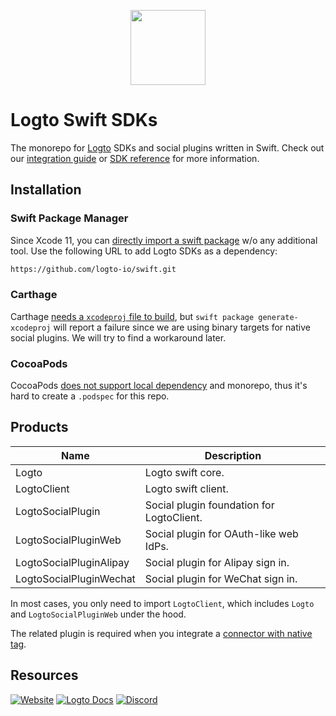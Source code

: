 <p align="center">
    <a href="https://logto.io" target="_blank" align="center" alt="Logto Logo">
        <img src="https://raw.githubusercontent.com/logto-io/logto/master/logo.png" height="120">
    </a>
</p>

# Logto Swift SDKs

The monorepo for [Logto](https://github.com/logto-io) SDKs and social plugins written in Swift. Check out our [integration guide](https://docs.logto.io/docs/recipes/integrate-logto/ios) or [SDK reference](https://docs.logto.io/sdk/Swift) for more information.

## Installation

### Swift Package Manager

Since Xcode 11, you can [directly import a swift package](https://developer.apple.com/documentation/swift_packages/adding_package_dependencies_to_your_app) w/o any additional tool. Use the following URL to add Logto SDKs as a dependency:

```bash
https://github.com/logto-io/swift.git
```

### Carthage

Carthage [needs a `xcodeproj` file to build](https://github.com/Carthage/Carthage/issues/1226#issuecomment-290931385), but `swift package generate-xcodeproj` will report a failure since we are using binary targets for native social plugins. We will try to find a workaround later.

### CocoaPods

CocoaPods [does not support local dependency](https://github.com/CocoaPods/CocoaPods/issues/3276) and monorepo, thus it's hard to create a `.podspec` for this repo.

## Products

| Name | Description |
|---|---|
| Logto | Logto swift core. |
| LogtoClient | Logto swift client. |
| LogtoSocialPlugin | Social plugin foundation for LogtoClient. |
| LogtoSocialPluginWeb | Social plugin for OAuth-like web IdPs. |
| LogtoSocialPluginAlipay | Social plugin for Alipay sign in. |
| LogtoSocialPluginWechat | Social plugin for WeChat sign in. |

In most cases, you only need to import `LogtoClient`, which includes `Logto` and `LogtoSocialPluginWeb` under the hood.

The related plugin is required when you integrate a [connector with native tag](https://docs.logto.io/connector/native).

## Resources

[![Website](https://img.shields.io/badge/website-logto.io-8262F8.svg)](https://logto.io/)
[![Logto Docs](https://img.shields.io/badge/docs-logto.io-green.svg)](https://docs.logto.io/)
[![Discord](https://img.shields.io/discord/965845662535147551?logo=discord&logoColor=ffffff&color=7389D8&cacheSeconds=600)](https://discord.gg/UEPaF3j5e6)
